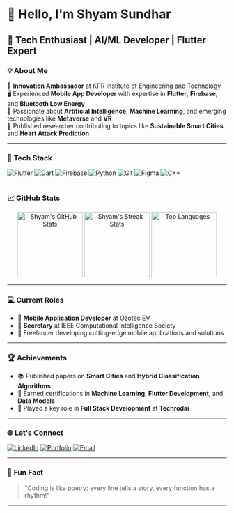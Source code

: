 # 👋 Hello, I'm **Shyam Sundhar**  
## 🚀 **Tech Enthusiast | AI/ML Developer | Flutter Expert**  

### 💡 **About Me**
🌟 **Innovation Ambassador** at KPR Institute of Engineering and Technology  
🖥️ Experienced **Mobile App Developer** with expertise in **Flutter**, **Firebase**, and **Bluetooth Low Energy**  
🤖 Passionate about **Artificial Intelligence**, **Machine Learning**, and emerging technologies like **Metaverse** and **VR**  
📘 Published researcher contributing to topics like **Sustainable Smart Cities** and **Heart Attack Prediction**  

---

### 🔧 **Tech Stack**
![Flutter](https://img.shields.io/badge/-Flutter-02569B?logo=flutter&logoColor=white&style=flat-square)
![Dart](https://img.shields.io/badge/-Dart-0175C2?logo=dart&logoColor=white&style=flat-square)
![Firebase](https://img.shields.io/badge/-Firebase-FFCA28?logo=firebase&logoColor=black&style=flat-square)
![Python](https://img.shields.io/badge/-Python-3776AB?logo=python&logoColor=white&style=flat-square)
![Git](https://img.shields.io/badge/-Git-F05032?logo=git&logoColor=white&style=flat-square)
![Figma](https://img.shields.io/badge/-Figma-F24E1E?logo=figma&logoColor=white&style=flat-square)
![C++](https://img.shields.io/badge/-C++-00599C?logo=cplusplus&logoColor=white&style=flat-square)

---

### 📈 **GitHub Stats**
<p align="center">
  <img src="https://github-readme-stats.vercel.app/api?username=Shyam-G-Sundhar&show_icons=true&theme=tokyonight" alt="Shyam's GitHub Stats" height="150">
  <img src="https://github-readme-streak-stats.herokuapp.com/?user=Shyam-G-Sundhar&theme=tokyonight" alt="Shyam's Streak Stats" height="150">
  <img src="https://github-readme-stats.vercel.app/api/top-langs/?username=Shyam-G-Sundhar&layout=compact&theme=tokyonight" alt="Top Languages" height="150">
</p>

---

### 💻 **Current Roles**
- 🚗 **Mobile Application Developer** at Ozotec EV  
- 💼 **Secretary** at IEEE Computational Intelligence Society  
- 🤝 Freelancer developing cutting-edge mobile applications and solutions  

---

### 🏆 **Achievements**
- 📚 Published papers on **Smart Cities** and **Hybrid Classification Algorithms**  
- 🏅 Earned certifications in **Machine Learning**, **Flutter Development**, and **Data Models**  
- 🌟 Played a key role in **Full Stack Development** at **Techrodai**  

---

### 🌐 **Let's Connect**
[![LinkedIn](https://img.shields.io/badge/LinkedIn-0077B5?logo=linkedin&logoColor=white&style=for-the-badge)](https://www.linkedin.com/in/shyamgsundhar)
[![Portfolio](https://img.shields.io/badge/Portfolio-FF5722?logo=web&logoColor=white&style=for-the-badge)](https://shyamgsundhar2005.wixsite.com/shyamgsundhar)
[![Email](https://img.shields.io/badge/Email-EA4335?logo=gmail&logoColor=white&style=for-the-badge)](mailto:shyamgsundhar@gmail.com)

---

### 🌟 **Fun Fact**
> "Coding is like poetry; every line tells a story, every function has a rhythm!"  
---
